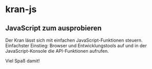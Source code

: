 # kran-js

## JavaScript zum ausprobieren

Der Kran lässt sich mit einfachen JavaScript-Funktionen steuern. Einfachster Einstieg: Browser und Entwicklungstools auf und in der JavaScript-Konsole die API-Funktionen aufrufen.

Viel Spaß damit!

